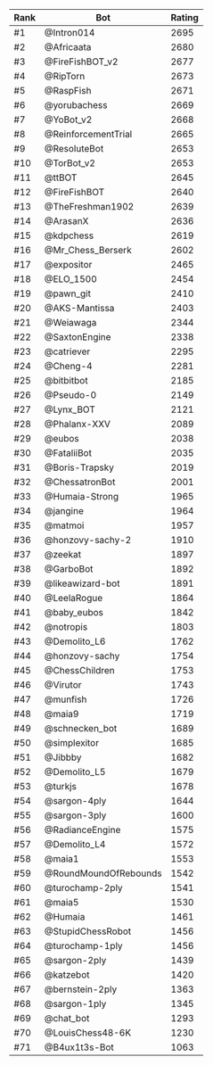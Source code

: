 Rank|Bot|Rating
---|---|---
#1|@Intron014|2695
#2|@Africaata|2680
#3|@FireFishBOT_v2|2677
#4|@RipTorn|2673
#5|@RaspFish|2671
#6|@yorubachess|2669
#7|@YoBot_v2|2668
#8|@ReinforcementTrial|2665
#9|@ResoluteBot|2653
#10|@TorBot_v2|2653
#11|@ttBOT|2645
#12|@FireFishBOT|2640
#13|@TheFreshman1902|2639
#14|@ArasanX|2636
#15|@kdpchess|2619
#16|@Mr_Chess_Berserk|2602
#17|@expositor|2465
#18|@ELO_1500|2454
#19|@pawn_git|2410
#20|@AKS-Mantissa|2403
#21|@Weiawaga|2344
#22|@SaxtonEngine|2338
#23|@catriever|2295
#24|@Cheng-4|2281
#25|@bitbitbot|2185
#26|@Pseudo-0|2149
#27|@Lynx_BOT|2121
#28|@Phalanx-XXV|2089
#29|@eubos|2038
#30|@FataliiBot|2035
#31|@Boris-Trapsky|2019
#32|@ChessatronBot|2001
#33|@Humaia-Strong|1965
#34|@jangine|1964
#35|@matmoi|1957
#36|@honzovy-sachy-2|1910
#37|@zeekat|1897
#38|@GarboBot|1892
#39|@likeawizard-bot|1891
#40|@LeelaRogue|1864
#41|@baby_eubos|1842
#42|@notropis|1803
#43|@Demolito_L6|1762
#44|@honzovy-sachy|1754
#45|@ChessChildren|1753
#46|@Virutor|1743
#47|@munfish|1726
#48|@maia9|1719
#49|@schnecken_bot|1689
#50|@simplexitor|1685
#51|@Jibbby|1682
#52|@Demolito_L5|1679
#53|@turkjs|1678
#54|@sargon-4ply|1644
#55|@sargon-3ply|1600
#56|@RadianceEngine|1575
#57|@Demolito_L4|1572
#58|@maia1|1553
#59|@RoundMoundOfRebounds|1542
#60|@turochamp-2ply|1541
#61|@maia5|1530
#62|@Humaia|1461
#63|@StupidChessRobot|1456
#64|@turochamp-1ply|1456
#65|@sargon-2ply|1439
#66|@katzebot|1420
#67|@bernstein-2ply|1363
#68|@sargon-1ply|1345
#69|@chat_bot|1293
#70|@LouisChess48-6K|1230
#71|@B4ux1t3s-Bot|1063
